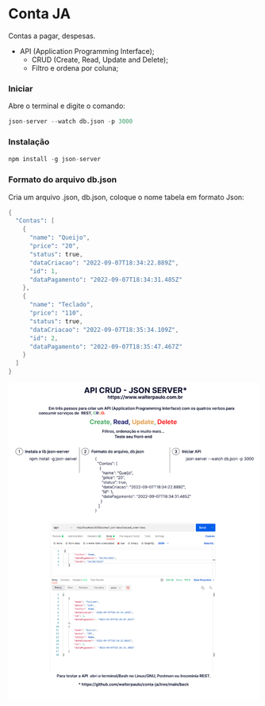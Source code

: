 # Conta JA
Contas a pagar, despesas.

* API (Application Programming Interface);
  - CRUD (Create, Read, Update and Delete);
  - Filtro e ordena por coluna;


### Iniciar
Abre o terminal e digite o comando:

```s
json-server --watch db.json -p 3000
```


### Instalação

```s
npm install -g json-server
```
### Formato do arquivo db.json
Cria um arquivo .json, db.json, coloque o nome tabela em formato Json:

```s
{
  "Contas": [
    {
      "name": "Queijo",
      "price": "20",
      "status": true,
      "dataCriacao": "2022-09-07T18:34:22.889Z",
      "id": 1,
      "dataPagamento": "2022-09-07T18:34:31.485Z"
    },
    {
      "name": "Teclado",
      "price": "110",
      "status": true,
      "dataCriacao": "2022-09-07T18:35:34.109Z",
      "id": 2,
      "dataPagamento": "2022-09-07T18:35:47.467Z"
    }
  ]
}

```

![api Json serve](./img/API-WALTER%20PAULO%20-%20%23api.png)